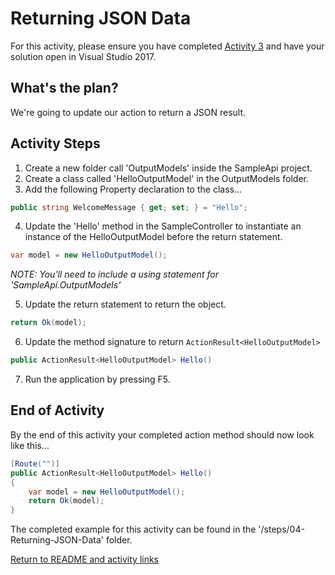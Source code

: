 # Returning JSON Data

For this activity, please ensure you have completed [Activity 3](03-CreateControllerAndAction.md) and have your solution open in Visual Studio 2017.

## What's the plan?

We're going to update our action to return a JSON result.

## Activity Steps

1. Create a new folder call 'OutputModels' inside the SampleApi project.
2. Create a class called 'HelloOutputModel' in the OutputModels folder.
3. Add the following Property declaration to the class...

``` csharp
public string WelcomeMessage { get; set; } = "Hello";
```

4. Update the 'Hello' method in the SampleController to instantiate an instance of the HelloOutputModel before the return statement.

``` csharp
var model = new HelloOutputModel();
```
*NOTE: You'll need to include a using statement for 'SampleApi.OutputModels'*

5. Update the return statement to return the object.

``` csharp
return Ok(model);
```

6. Update the method signature to return `ActionResult<HelloOutputModel>`

``` csharp
public ActionResult<HelloOutputModel> Hello()
```

7. Run the application by pressing F5.

## End of Activity

By the end of this activity your completed action method should now look like this...
``` csharp
[Route("")]
public ActionResult<HelloOutputModel> Hello()
{
    var model = new HelloOutputModel();
    return Ok(model);
}
```

The completed example for this activity can be found in the '/steps/04-Returning-JSON-Data' folder.

[Return to README and activity links](../README.md)